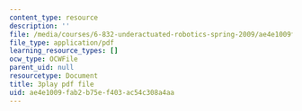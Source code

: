 ```yaml
---
content_type: resource
description: ''
file: /media/courses/6-832-underactuated-robotics-spring-2009/ae4e1009fab2b75ef403ac54c308a4aa_ufM3HLTZ47k.pdf
file_type: application/pdf
learning_resource_types: []
ocw_type: OCWFile
parent_uid: null
resourcetype: Document
title: 3play pdf file
uid: ae4e1009-fab2-b75e-f403-ac54c308a4aa
---
```

